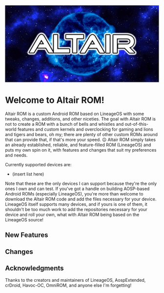 <p align="center"><img src="https://github.com/AltairROM/.github/blob/9bc9d54a376a1a574535ce368fbef57736139a5d/profile/header_image.jpg" /></p>

# **Welcome to Altair ROM!**

Altair ROM is a custom Android ROM based on LineageOS with some tweaks, changes, additions, and other niceties. The goal with Altair ROM is not to create a ROM with a bunch of bells and whistles and out-of-this-world features and custom kernels and overclocking for gaming and lions and tigers and bears, oh my; there are plenty of other custom ROMs around that can provide that, if that's more your speed. 😉 Altair ROM simply takes an already established, reliable, and feature-filled ROM (LineageOS) and puts my own spin on it, with features and changes that suit my preferences and needs.

Currently supported devices are:

- (insert list here)

Note that these are the only devices I can support because they're the only ones I own and can test. If you've got a handle on building AOSP-based Android ROMs (especially LineageOS), you're more than welcome to download the Altair ROM code and add the files necessary for your device. LineageOS itself supports many devices, and if yours is one of them, it shouldn't be too much work to add the repositories necessary for your device and roll your own, what with Altair ROM being based on the LineageOS source!

## **New Features**

## **Changes**

## **Acknowledgments**

Thanks to the creators and maintainers of LineageOS, AospExtended, crDroid, Havoc-OC, OmniROM, and anyone else I'm forgetting!

